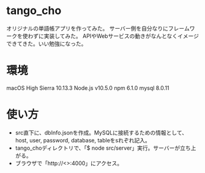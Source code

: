 # tango_cho

オリジナルの単語帳アプリを作ってみた。
サーバー側を自分なりにフレームワークを使わずに実装してみた。
APIやWebサービスの動きがなんとなくイメージできてきた。いい勉強になった。

# 環境
macOS High Sierra 10.13.3
Node.js v10.5.0
npm 6.1.0
mysql 8.0.11

# 使い方

- src直下に、dbInfo.jsonを作成。MySQLに接続するための情報として、host, user, password, database, tableをsれぞれ記入。
- tango_choディレクトリで、「$ node src/server」実行。サーバーが立ち上がる。
- ブラウザで「http://<<host>>:4000」にアクセス。
